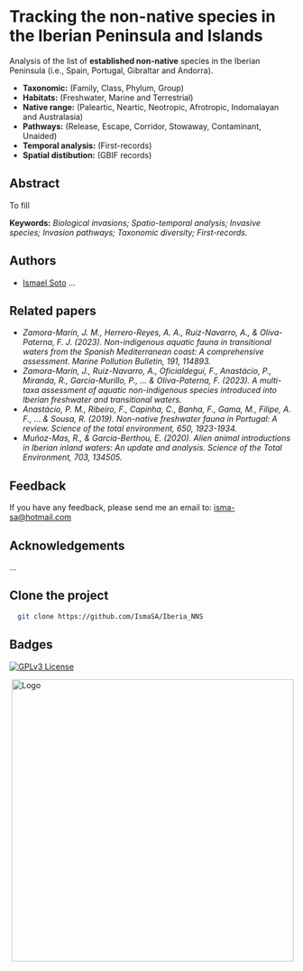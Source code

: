 
# Tracking the non-native species in the Iberian Peninsula and Islands

Analysis of the list of **established non-native** species in the Iberian Peninsula (i.e., Spain, Portugal, Gibraltar and Andorra).

- **Taxonomic:** (Family, Class, Phylum, Group)
- **Habitats:** (Freshwater, Marine and Terrestrial)
- **Native range:** (Paleartic, Neartic, Neotropic, Afrotropic, Indomalayan and Australasia)
- **Pathways:** (Release, Escape, Corridor, Stowaway, Contaminant, Unaided)
- **Temporal analysis:** (First-records)
- **Spatial distibution:** (GBIF records)

## Abstract
To fill

**Keywords:** _Biological invasions; Spatio-temporal analysis; Invasive species; Invasion pathways; Taxonomic diversity; First-records._

## Authors
- [Ismael Soto](https://github.com/IsmaSA)
...
  
## Related papers 
- _Zamora-Marín, J. M., Herrero-Reyes, A. A., Ruiz-Navarro, A., & Oliva-Paterna, F. J. (2023). Non-indigenous aquatic fauna in transitional waters from the Spanish Mediterranean coast: A comprehensive assessment. Marine Pollution Bulletin, 191, 114893._
- _Zamora-Marín, J., Ruiz-Navarro, A., Oficialdegui, F., Anastácio, P., Miranda, R., García-Murillo, P., ... & Oliva-Paterna, F. (2023). A multi-taxa assessment of aquatic non-indigenous species introduced into Iberian freshwater and transitional waters._
- _Anastácio, P. M., Ribeiro, F., Capinha, C., Banha, F., Gama, M., Filipe, A. F., ... & Sousa, R. (2019). Non-native freshwater fauna in Portugal: A review. Science of the total environment, 650, 1923-1934._
- _Muñoz-Mas, R., & García-Berthou, E. (2020). Alien animal introductions in Iberian inland waters: An update and analysis. Science of the Total Environment, 703, 134505._

## Feedback
If you have any feedback, please send me an email to: isma-sa@hotmail.com

## Acknowledgements
...

## Clone the project
```bash
  git clone https://github.com/IsmaSA/Iberia_NNS
```

## Badges

[![GPLv3 License](https://img.shields.io/badge/License-GPL%20v3-yellow.svg)](https://opensource.org/licenses/)

<img src="https://www.frov.jcu.cz/images/FROV_cz.svg" alt="Logo" width="500" style="float: right; margin-center: 10px;" />

